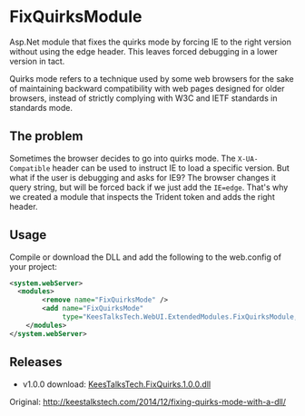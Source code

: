 # FixQuirksModule
Asp.Net module that fixes the quirks mode by forcing IE to the right version without using the edge header. This leaves forced debugging in a lower version in tact.

Quirks mode refers to a technique used by some web browsers for the sake of maintaining backward compatibility with web pages designed for older browsers, instead of strictly complying with W3C and IETF standards in standards mode.

## The problem
Sometimes the browser decides to go into quirks mode. The `X-UA-Compatible` header can be used to instruct IE to load a specific version. But what if the user is debugging and asks for IE9? The browser changes it query string, but will be forced back if we just add the `IE=edge`. That's why we created a module that inspects the Trident token and adds the right header.

## Usage
Compile or download the DLL and add the following to the web.config of your project:

```xml
<system.webServer>
  <modules>
		<remove name="FixQuirksMode" />
		<add name="FixQuirksMode" 
		     type="KeesTalksTech.WebUI.ExtendedModules.FixQuirksModule, KeesTalksTech.FixQuirks"/>
	</modules>
</system.webServer>
```

## Releases

- v1.0.0 download: [KeesTalksTech.FixQuirks.1.0.0.dll](https://github.com/KeesCBakker/FixQuirksModule/raw/master/FixQuirks/FixQuirks/Releases/KeesTalksTech.FixQuirks.1.0.0.dll)

Original: http://keestalkstech.com/2014/12/fixing-quirks-mode-with-a-dll/




